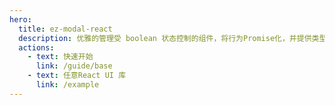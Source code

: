 ```yaml
---
hero:
  title: ez-modal-react
  description: 优雅的管理受 boolean 状态控制的组件，将行为Promise化，并提供类型推导~
  actions:
    - text: 快速开始
      link: /guide/base
    - text: 任意React UI 库
      link: /example
---
```

